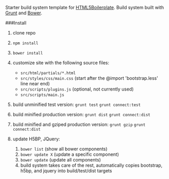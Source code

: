 Starter build system template for [HTML5Boilerplate][1].  Build system built with [Grunt][3] and [Bower][4].

###Install

1.  clone repo
2.  `npm install`
3.  `bower install`
4.  customize site with the following source files:
    - `src/html/partials/*.html`
    - `src/styles/css/main.css` (start after the @import 'bootstrap.less' line near end)
    - `src/scripts/plugins.js` (optional, not currently used)
    - `src/scripts/main.js`

5.  build unminified test version:
    `grunt test`
    `grunt connect:test`

6.  build minified production version:
    `grunt dist`
    `grunt connect:dist`

7.  build minified and gziped production version:
    `grunt gzip`
    `grunt connect:dist`

8.  update H5BP, JQuery:
    1. `bower list` (show all bower components)
    2. `bower update X` (update a specific component)
    3. `bower update` (update all components)
    4. build system takes care of the rest, automatically copies bootstrap, h5bp, and jquery into build/test/dist targets

[1]:http://html5boilerplate.com/
[3]:http://gruntjs.com/
[4]:http://bower.io/
